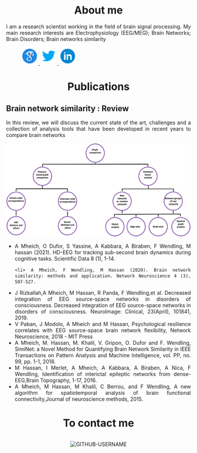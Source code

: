  <div class="column">

<h1  align="center">About me</h1>

<div  align="justify">
  <p> I am a research scientist working in the field of brain signal processing. My main research interests are Electrophysiology (EEG/MEG); Brain Networks; Brain Disorders; Brain networks similarity </p>

  </div>
  <div  align="justify">
   <figure>
    <a href="https://scholar.google.fr/citations?user=Hdv9uGoAAAAJ&hl=fr&oi=ao">
  <img src="icons8-google-scholar-48.png" alt="scholar google" />
    </a>
     <a href="https://twitter.com/AhmadMheish">
  <img src=" icons8-twitter-48.png" alt="twitter" />
    </a>
     <a href="https://www.linkedin.com/in/ahmad-mheich-76583062/">
  <img src=" icons8-linkedin-circled-48.png" alt="LinkedIn" />
    </a>
</figure>

  </div>
 
 
  <h1  align="center">Publications</h1>
 <h2> Brain network similarity : Review </h2>
 <div align="justify">
  <p>
   In this review, we will discuss the current state of the art, challenges and a collection of analysis tools that have been developed in recent years to compare brain networks
   </p>
  <img src=" Methods.png" />
  </div>
 
  <div  align="justify">
  <ul>
    <li> A Mheich, O Dufor, S Yassine, A Kabbara, A Biraben, F Wendling, M hassan (2021). HD-EEG for tracking sub-second brain dynamics during cognitive tasks. Scientific Data 8 (1), 1-14.
</li>
   
    <li> A Mheich, F Wendling, M Hassan (2020). Brain network similarity: methods and application. Network Neuroscience 4 (3), 507-527. 
</li>
   
   <li> J Rizkallah,A Mheich, M Hassan, R Panda, F Wendling,et al. Decreased integration of EEG source-space networks in disorders of consciousness. Decreased integration of EEG source-space networks in disorders of consciousness. NeuroImage: Clinical, 23(April), 101841, 2019.
    </li>
   
<li> V Paban, J Modolo, A Mheich and M Hassan, Psychological resilience correlates with EEG source-space brain network flexibility, Network Neuroscience, 2018 - MIT Press 
   </li>
<li> A Mheich, M. Hassan, M. Khalil, V. Gripon, O. Dufor and F. Wendling, SimiNet: a Novel Method for Quantifying Brain Network Similarity in IEEE Transactions on Pattern Analysis and Machine Intelligence, vol. PP, no. 99, pp. 1-1, 2018.
    </li>
   <li>
M Hassan, I Merlet, A Mheich, A Kabbara, A Biraben, A Nica, F Wendling, Identification of interictal epileptic networks from dense-EEG,Brain Topography, 1-17, 2016.
    </li>
   <li>
A Mheich, M Hassan, M Khalil, C Berrou, and F Wendling, A new algorithm for spatiotemporal analysis of brain functional connectivity,Journal of neuroscience methods, 2015.
    </li>
  </ul>
</div>
<h1  align="center">To contact me</h1>
<div  align="justify">
  
  
</div>
  </div>
  
<div>
 <p align="center"> <img src="https://komarev.com/ghpvc/?username=GITHUB-amheich&label=Profile%20views&color=ce9927&style=flat" alt="GITHUB-USERNAME" /> </p>
 </div>

